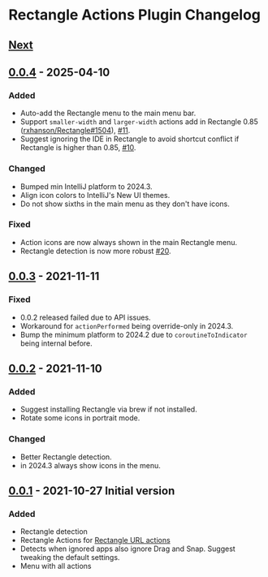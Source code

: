 <!-- Keep a Changelog guide -> https://keepachangelog.com -->

# Rectangle Actions Plugin Changelog

## [Next]

## [0.0.4] - 2025-04-10
  
### Added

- Auto-add the Rectangle menu to the main menu bar.
- Support `smaller-width` and `larger-width` actions add in Rectangle 0.85 ([rxhanson/Rectangle#1504](https://github.com/rxhanson/Rectangle/pull/1504)), [#11](https://github.com/bric3/rectangle-intellij-plugin/issue/11).
- Suggest ignoring the IDE in Rectangle to avoid shortcut conflict if Rectangle is higher than 0.85, [#10](https://github.com/bric3/rectangle-intellij-plugin/issue/10). 

### Changed

- Bumped min IntelliJ platform to 2024.3.
- Align icon colors to IntelliJ's New UI themes.
- Do not show sixths in the main menu as they don't have icons.

### Fixed

- Action icons are now always shown in the main Rectangle menu.
- Rectangle detection is now more robust [#20](https://github.com/bric3/rectangle-intellij-plugin/issue/20).

## [0.0.3] - 2021-11-11

### Fixed

- 0.0.2 released failed due to API issues.
- Workaround for `actionPerformed` being override-only in 2024.3.
- Bump the minimum platform to 2024.2 due to `coroutineToIndicator` being internal before.

## [0.0.2] - 2021-11-10

### Added

- Suggest installing Rectangle via brew if not installed.
- Rotate some icons in portrait mode.

### Changed

- Better Rectangle detection.
- in 2024.3 always show icons in the menu.

## [0.0.1] - 2021-10-27 Initial version

### Added

- Rectangle detection
- Rectangle Actions for [Rectangle URL actions](https://github.com/rxhanson/Rectangle?tab=readme-ov-file#execute-an-action-by-url)
- Detects when ignored apps also ignore Drag and Snap. Suggest tweaking the default settings.
- Menu with all actions

[Next]: https://github.com/bric3/rectangle-intellij-plugin/compare/v0.0.4...HEAD
[0.0.4]: https://github.com/bric3/rectangle-intellij-plugin/compare/v0.0.3...v0.0.4
[0.0.3]: https://github.com/bric3/rectangle-intellij-plugin/compare/v0.0.2...v0.0.3
[0.0.2]: https://github.com/bric3/rectangle-intellij-plugin/compare/v0.0.1...v0.0.2
[0.0.1]: https://github.com/bric3/rectangle-intellij-plugin/commits/v0.0.1